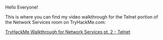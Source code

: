 Hello Everyone!

This is where you can find my video walkthrough for the Telnet portion of the Network Services room on TryHackMe.com:

[TryHackMe Walkthrough for Network Services pt. 2 - Telnet](https://www.youtube.com/watch?v=Hh7IDwQJqdE)
